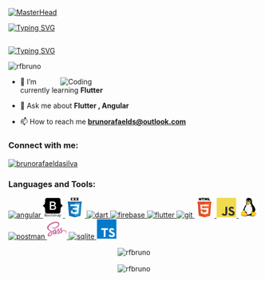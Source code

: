 [![MasterHead](https://firebasestorage.googleapis.com/v0/b/portfolio-a7442.appspot.com/o/profile%20github%20images%2Fgithubcapa.png?alt=media&token=091ec4e2-aa66-4b89-a768-6c1a026a262e)](https://www.linkedin.com/in/brunorafaeldasilva/)



[![Typing SVG](https://readme-typing-svg.herokuapp.com/?color=28B5F6&size=35&center=true&vCenter=true&width=1000&lines=Hi👋,+I%27m+Bruno+Rafael;I%27m+27+years+old;I+from+Brasil,+Fortaleza-CE;I+study+web/mobile+development;Be+Welcome!+:%29)](https://git.io/typing-svg)
<h2 align="center"></h2>

[![Typing SVG](https://readme-typing-svg.herokuapp.com/?color=28B5F6&size=26&center=true&vCenter=true&pause=3000&width=1000&lines=Enjoy+the+process;Make+mistakes+until+you+get+it+right;Time+is+valuable;Do+your+best+to+get+the+best!+😄)](https://git.io/typing-svg)

<p align="left"> <img src="https://komarev.com/ghpvc/?username=rfbruno&label=Profile%20views&color=0e75b6&style=flat" alt="rfbruno" /> </p>
<img align="right" alt="Coding" width="400" src="https://firebasestorage.googleapis.com/v0/b/portfolio-a7442.appspot.com/o/profile%20github%20images%2Fgithub.gif?alt=media&token=9b6fe65a-b13c-4032-bb64-e54c437b3ff5">

- 🌱 I’m currently learning **Flutter**

- 💬 Ask me about **Flutter , Angular**

- 📫 How to reach me **brunorafaelds@outlook.com**

<h3 align="left">Connect with me:</h3>
<p align="left">
<a href="https://linkedin.com/in/brunorafaeldasilva" target="blank"><img align="center" src="https://raw.githubusercontent.com/rahuldkjain/github-profile-readme-generator/master/src/images/icons/Social/linked-in-alt.svg" alt="brunorafaeldasilva" height="30" width="40" /></a>
</p>

<h3 align="left">Languages and Tools:</h3>
<p align="left"> <a href="https://angular.io" target="_blank" rel="noreferrer"> <img src="https://angular.io/assets/images/logos/angular/angular.svg" alt="angular" width="40" height="40"/> </a> <a href="https://getbootstrap.com" target="_blank" rel="noreferrer"> <img src="https://raw.githubusercontent.com/devicons/devicon/master/icons/bootstrap/bootstrap-plain-wordmark.svg" alt="bootstrap" width="40" height="40"/> </a> <a href="https://www.w3schools.com/css/" target="_blank" rel="noreferrer"> <img src="https://raw.githubusercontent.com/devicons/devicon/master/icons/css3/css3-original-wordmark.svg" alt="css3" width="40" height="40"/> </a> <a href="https://dart.dev" target="_blank" rel="noreferrer"> <img src="https://www.vectorlogo.zone/logos/dartlang/dartlang-icon.svg" alt="dart" width="40" height="40"/> </a> <a href="https://firebase.google.com/" target="_blank" rel="noreferrer"> <img src="https://www.vectorlogo.zone/logos/firebase/firebase-icon.svg" alt="firebase" width="40" height="40"/> </a> <a href="https://flutter.dev" target="_blank" rel="noreferrer"> <img src="https://www.vectorlogo.zone/logos/flutterio/flutterio-icon.svg" alt="flutter" width="40" height="40"/> </a> <a href="https://git-scm.com/" target="_blank" rel="noreferrer"> <img src="https://www.vectorlogo.zone/logos/git-scm/git-scm-icon.svg" alt="git" width="40" height="40"/> </a> <a href="https://www.w3.org/html/" target="_blank" rel="noreferrer"> <img src="https://raw.githubusercontent.com/devicons/devicon/master/icons/html5/html5-original-wordmark.svg" alt="html5" width="40" height="40"/> </a> <a href="https://developer.mozilla.org/en-US/docs/Web/JavaScript" target="_blank" rel="noreferrer"> <img src="https://raw.githubusercontent.com/devicons/devicon/master/icons/javascript/javascript-original.svg" alt="javascript" width="40" height="40"/> </a> <a href="https://www.linux.org/" target="_blank" rel="noreferrer"> <img src="https://raw.githubusercontent.com/devicons/devicon/master/icons/linux/linux-original.svg" alt="linux" width="40" height="40"/> </a> <a href="https://postman.com" target="_blank" rel="noreferrer"> <img src="https://www.vectorlogo.zone/logos/getpostman/getpostman-icon.svg" alt="postman" width="40" height="40"/> </a> <a href="https://sass-lang.com" target="_blank" rel="noreferrer"> <img src="https://raw.githubusercontent.com/devicons/devicon/master/icons/sass/sass-original.svg" alt="sass" width="40" height="40"/> </a> <a href="https://www.sqlite.org/" target="_blank" rel="noreferrer"> <img src="https://www.vectorlogo.zone/logos/sqlite/sqlite-icon.svg" alt="sqlite" width="40" height="40"/> </a> <a href="https://www.typescriptlang.org/" target="_blank" rel="noreferrer"> <img src="https://raw.githubusercontent.com/devicons/devicon/master/icons/typescript/typescript-original.svg" alt="typescript" width="40" height="40"/> </a> </p>

<div align="center">
<p><img align="center" src="https://github-readme-streak-stats.herokuapp.com/?user=rfbruno&" alt="rfbruno" /></p>
<p><img align="center" src="https://github-readme-stats.vercel.app/api/top-langs?username=rfbruno&show_icons=true&locale=en&layout=compact" alt="rfbruno" /></p>
</div>
